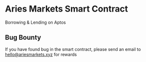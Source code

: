 # Aries Markets Smart Contract

Borrowing & Lending on Aptos

## Bug Bounty
If you have found bug in the smart contract, please send an email to hello@ariesmarkets.xyz for rewards
